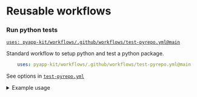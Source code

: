 # Reusable workflows

### Run python tests

[`uses: pyapp-kit/workflows/.github/workflows/test-pyrepo.yml@main`](.github/workflows/test-pyrepo.yml)

Standard workflow to setup python and test a python package.

```yaml
    uses: pyapp-kit/workflows/.github/workflows/test-pyrepo.yml@main
```

See options in [`test-pyrepo.yml`](.github/workflows/test-pyrepo.yml#L5-L60)

<details>

<summary>Example usage</summary>

```yaml
name: CI

jobs:
  run_tests:
    uses: pyapp-kit/workflows/.github/workflows/test-pyrepo.yml@main
    with:
      os: ${{ matrix.os }}
      python-version: ${{ matrix.python-version }}
      pip-install-flags: ${{ github.event_name == 'schedule' && '--pre' || ''  }}
    strategy:
      fail-fast: false
      matrix:
        python-version: ["3.10", "3.11", "3.12"]
        os: [ubuntu-latest, macos-latest, windows-latest]
```

</details>

